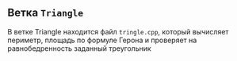 ## Ветка `Triangle`
В ветке Triangle находится файл `tringle.cpp`, который вычисляет периметр, площадь по формуле Герона и проверяет на равнобедренность заданный треугольник

